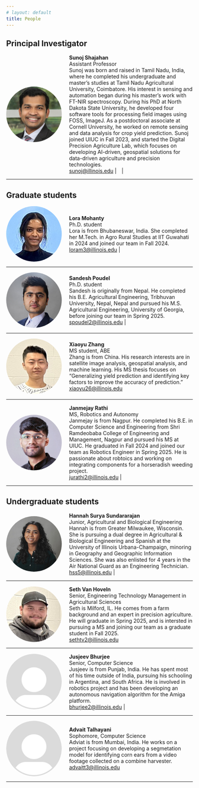 ```yaml
---
# layout: default
title: People
---
```


<!-- # Our team -->

## Principal Investigator

<div style="display: flex; align-items: center;">
    <img src="images/Sunoj_2024_headshot.jpg" alt="Sunoj Shajahan" style="width: 150px; height: 150px; border-radius: 50%; margin-right: 20px;">
    <div>
        <strong>Sunoj Shajahan </strong><br>
        Assistant Professor  <br>
        Sunoj was born and raised in Tamil Nadu, India, where he completed his undergraduate and master’s studies at Tamil Nadu Agricultural University, Coimbatore. His interest in sensing and automation began during his master’s work with FT-NIR spectroscopy. During his PhD at North Dakota State University, he developed four software tools for processing field images using FOSS, ImageJ. As a postdoctoral associate at Cornell University, he worked on remote sensing and data analysis for crop yield prediction. Sunoj joined UIUC in Fall 2023, and started the Digital Precision Agriculture Lab, which focuses on developing AI-driven, geospatial solutions for data-driven agriculture and precision technologies. <br>
        <a href="mailto:sunoj@illinois.edu">sunoj@illinois.edu</a> | <a href="https://www.linkedin.com/in/sunoj-shajahan-ph-d-23606190/" style="margin-left: 10px;"><i class="fab fa-linkedin"></i></a> | <a href="https://scholar.google.com/citations?user=PSu2s7YAAAAJ&hl=en" style="margin-left: 10px;"><i class="fa-brands fa-google-scholar"></i></a>
    </div>
</div>

---

## Graduate students
<!-- Lora -->

<div style="display: flex; align-items: center;">
    <img src="images/Lora_headshot.jpg" alt="Lora Mohanty" style="width: 150px; height: 150px; border-radius: 50%; margin-right: 20px;">
    <div>
        <strong>Lora Mohanty </strong><br>
        Ph.D. student  <br>
        Lora is from Bhubaneswar, India. She completed her M.Tech. in Agro Rural Studies at IIT Guwahati in 2024 and joined our team in Fall 2024. <br>
        <a href="mailto:loram3@illinois.edu">loram3@illinois.edu</a> | <a href="https://www.linkedin.com/in/lora-mohanty-aa4301249/" style="margin-left: 10px;"><i class="fab fa-linkedin"></i></a>  
    </div>
</div>

---
<!-- Sandesh -->

<div style="display: flex; align-items: center;">
    <img src="images/Sandesh_headshot.jpg" alt="Sandesh Poudel" style="width: 150px; height: 150px; border-radius: 50%; margin-right: 20px;">
    <div>
        <strong>Sandesh Poudel </strong><br>
        Ph.D. student  <br>
        Sandesh is originally from Nepal. He completed his B.E. Agricultural Engineering, Tribhuvan University, Nepal, Nepal and pursued his M.S. Agricultural Engineering, University of Georgia, before joining our team in Spring 2025. <br>
        <a href="mailto:spoudel2@illinois.edu">spoudel2@illinois.edu</a> | <a href="https://www.linkedin.com/in/sandesh-poudel-733b59110/" style="margin-left: 10px;"><i class="fab fa-linkedin"></i></a> 
    </div>
</div>

---

<!-- Zhang -->

<div style="display: flex; align-items: center;">
    <img src="images/Zhang_headshot.jpg" alt="Xiaoyu Zhang" style="width: 150px; height: 150px; border-radius: 50%; margin-right: 20px;">
    <div>
        <strong>Xiaoyu Zhang </strong><br>
        MS student, ABE  <br>
        Zhang is from China. His research interests are in satellite image analysis, geospatial analysis, and machine learning. His MS thesis focuses on “Generalizing yield prediction and identifying key factors to improve the accuracy of prediction.”  <br>
        <a href="mailto:xiaoyu26@illinois.edu">xiaoyu26@illinois.edu</a>
    </div>
</div>

---

<!-- Janmejay -->

<div style="display: flex; align-items: center;">
    <img src="images/Janmejay_headshot.jpg" alt="Xiaoyu Zhang" style="width: 150px; height: 150px; border-radius: 50%; margin-right: 20px;">
    <div>
        <strong>Janmejay Rathi </strong><br>
        MS, Robotics and Autonomy  <br>
        Janmejay is from Nagpur. He completed his B.E. in Computer Science and Engineering from Shri Ramdeobaba College of Engineering and Management, Nagpur and pursued his MS at UIUC. He graduated in Fall 2024 and joined our team as Robotics Engineer in Spring 2025. He is passionate about robtoics and working on integrating components for a horseradish weeding project. <br>
        <a href="mailto:email@example.com">jurathi2@illinois.edu</a> | <a href="https://www.linkedin.com/in/janmejayrathi/" style="margin-left: 10px;"><i class="fab fa-linkedin"></i></a> 
    </div>
</div>

---

## Undergraduate students

<!-- Hannah -->
<div style="display: flex; align-items: center;">
    <img src="images/Hannah_headshot.jpg" alt="Person 1" style="width: 150px; height: 150px; border-radius: 50%; margin-right: 20px;">
    <div>
        <strong>Hannah Surya Sundararajan </strong><br>
        Junior, Agricultural and Biological Engineering  <br>
        Hannah is from Greater Milwaukee, Wisconsin. She is pursuing a dual degree in Agricultural & Biological Engineering and Spanish at the University of Illinois Urbana-Champaign, minoring in Geography and Geographic Information Sciences. She was also enlisted for 4 years in the Air National Guard as an Engineering Technician.  <br>
        <a href="mailto:hss5@illinois.edu">hss5@illinois.edu</a> | <a href="https://www.linkedin.com/in/hannah-sundararajan/" style="margin-left: 10px;"><i class="fab fa-linkedin"></i></a>
    </div>
</div>

---

<!-- Seth -->
<div style="display: flex; align-items: center;">
    <img src="images/Seth_headshot.jpg" alt="Person 1" style="width: 150px; height: 150px; border-radius: 50%; margin-right: 20px;">
    <div>
        <strong>Seth Van Hoveln </strong><br>
        Senior, Engineering Technology Management in Agricultural Sciences  <br>
        Seth is Milford, IL. He comes from a farm background and an expert in precision agriculture. He will graduate in Spring 2025, and is intersted in pursuing a MS and joining our team as a graduate student in Fall 2025. <br>
        <a href="mailto:sethtv2@illinois.edu">sethtv2@illinois.edu</a>        
    </div>
</div>

---

<!-- Jusjeev -->
<div style="display: flex; align-items: center;">
    <img src="images/profile_photo_template.jpg" alt="Person 1" style="width: 150px; height: 150px; border-radius: 50%; margin-right: 20px;">
    <div>
        <strong>Jusjeev Bhurjee </strong><br>
        Senior, Computer Science  <br>
        Jusjeev is from Punjab, India. He has spent most of his time outside of India, pursuing his schooling in Argentina, and South Africa. He is involved in robotics project and has been developing an autonomous navigation algorithm for the Amiga platform. <br>
        <a href="mailto:bhurjee2@illinois.edu">bhurjee2@illinois.edu</a> | <a href="https://www.linkedin.com/in/jusjeevsingh/" style="margin-left: 10px;"><i class="fab fa-linkedin"></i></a>        
    </div>
</div>

---


<!-- Advait -->
<div style="display: flex; align-items: center;">
    <img src="images/profile_photo_template.jpg" alt="Person 1" style="width: 150px; height: 150px; border-radius: 50%; margin-right: 20px;">
    <div>
        <strong>Advait Talhayani </strong><br>
        Sophomore, Computer Science  <br>
        Adviat is from Mumbai, India. He works on a project focusing on developing a segmetation model for identifying corn ears from a video footage collected on a combine harvester. <br>
        <a href="mailto:advaitt3@illinois.edu">advaitt3@illinois.edu</a>        
    </div>
</div>

---